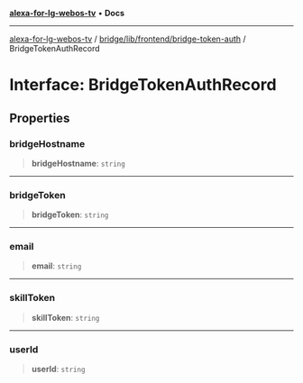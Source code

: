 [**alexa-for-lg-webos-tv**](../../../../../README.md) • **Docs**

***

[alexa-for-lg-webos-tv](../../../../../modules.md) / [bridge/lib/frontend/bridge-token-auth](../README.md) / BridgeTokenAuthRecord

# Interface: BridgeTokenAuthRecord

## Properties

### bridgeHostname

> **bridgeHostname**: `string`

***

### bridgeToken

> **bridgeToken**: `string`

***

### email

> **email**: `string`

***

### skillToken

> **skillToken**: `string`

***

### userId

> **userId**: `string`
